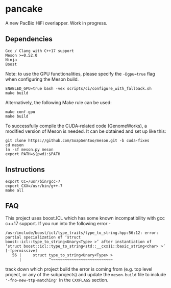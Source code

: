 # pancake

A new PacBio HiFi overlapper. Work in progress.

## Dependencies

```
Gcc / Clang with C++17 support
Meson >=0.52.0
Ninja
Boost
```

Note: to use the GPU functionalities, please specify the `-Dgpu=true` flag when configuring the Meson build.  
```
ENABLED_GPU=true bash -vex scripts/ci/configure_with_fallback.sh
make build
```
Alternatively, the following Make rule can be used:
```
make conf-gpu
make build
```

To successfully compile the CUDA-related code (GenomeWorks), a modified version of Meson is needed. It can be obtained and set up like this:
```
git clone https://github.com/SoapGentoo/meson.git -b cuda-fixes
cd meson
ln -sf meson.py meson
export PATH=$(pwd):$PATH
```

## Instructions

```
export CC=/usr/bin/gcc-7
export CXX=/usr/bin/g++-7
make all
```

## FAQ
This project uses boost.ICL which has some known incompatibility with gcc c++17 support. If you run into the following error -

```
/usr/include/boost/icl/type_traits/type_to_string.hpp:56:12: error: partial specialization of ‘struct boost::icl::type_to_string<Unary<Type> >’ after instantiation of ‘struct boost::icl::type_to_string<std::__cxx11::basic_string<char> >’ [-fpermissive]
   56 |     struct type_to_string<Unary<Type> >
      |            ^~~~~~~~~~~~~~~~~~~~~~~~~~~~
```

track down which project build the error is coming from (e.g. top level project, or any of the subprojects) and update the `meson.build` file to include `'-fno-new-ttp-matching'` in the `CXXFLAGS` section.
